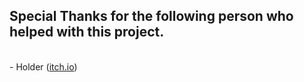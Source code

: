<h2>Special Thanks for the following person who helped with this project.</h2>
<br>- Holder (<a href="https://holder-anibat.itch.io">itch.io</a>)

